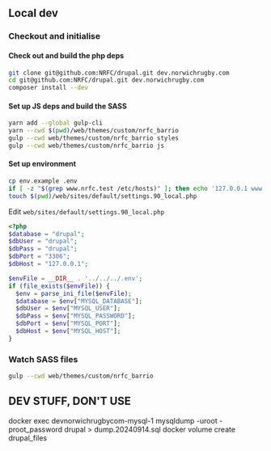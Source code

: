 ## Local dev

### Checkout and initialise

#### Check out and build the php deps

```bash
git clone git@github.com:NRFC/drupal.git dev.norwichrugby.com
cd git@github.com:NRFC/drupal.git dev.norwichrugby.com
composer install --dev
```

#### Set up JS deps and build the SASS

```bash
yarn add --global gulp-cli
yarn --cwd $(pwd)/web/themes/custom/nrfc_barrio
gulp --cwd web/themes/custom/nrfc_barrio styles
gulp --cwd web/themes/custom/nrfc_barrio js
```

#### Set up environment

```bash
cp env.example .env
if [ -z "$(grep www.nrfc.test /etc/hosts)" ]; then echo '127.0.0.1 www.nrfc.test nrfc.test' | sudo tee -a /etc/hosts; fi
touch $(pwd)/web/sites/default/settings.90_local.php
```

Edit `web/sites/default/settings.90_local.php`

```php
<?php
$database = "drupal";
$dbUser = "drupal";
$dbPass = "drupal";
$dbPort = "3306";
$dbHost = "127.0.0.1";

$envFile = __DIR__ . '../../../.env';
if (file_exists($envFile)) {
  $env = parse_ini_file($envFile);
  $database = $env["MYSQL_DATABASE"];
  $dbUser = $env["MYSQL_USER"];
  $dbPass = $env["MYSQL_PASSWORD"];
  $dbPort = $env["MYSQL_PORT"];
  $dbHost = $env["MYSQL_HOST"];
}
```

### Watch SASS files

```bash
gulp --cwd web/themes/custom/nrfc_barrio
```


## DEV STUFF, DON'T USE

docker exec devnorwichrugbycom-mysql-1 mysqldump -uroot -proot_password drupal > dump.20240914.sql
docker volume create drupal_files
